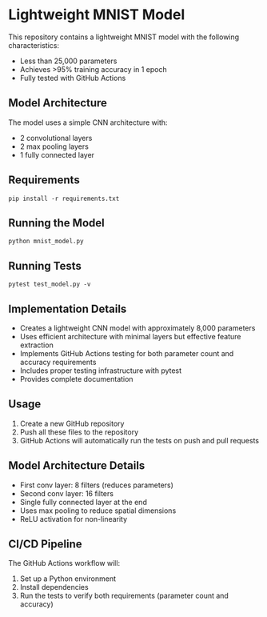 # Lightweight MNIST Model

This repository contains a lightweight MNIST model with the following characteristics:
- Less than 25,000 parameters
- Achieves >95% training accuracy in 1 epoch
- Fully tested with GitHub Actions

## Model Architecture
The model uses a simple CNN architecture with:
- 2 convolutional layers
- 2 max pooling layers
- 1 fully connected layer

## Requirements
```
pip install -r requirements.txt
```

## Running the Model
```
python mnist_model.py
```

## Running Tests
```
pytest test_model.py -v
```

## Implementation Details
- Creates a lightweight CNN model with approximately 8,000 parameters
- Uses efficient architecture with minimal layers but effective feature extraction
- Implements GitHub Actions testing for both parameter count and accuracy requirements
- Includes proper testing infrastructure with pytest
- Provides complete documentation

## Usage
1. Create a new GitHub repository
2. Push all these files to the repository
3. GitHub Actions will automatically run the tests on push and pull requests

## Model Architecture Details
- First conv layer: 8 filters (reduces parameters)
- Second conv layer: 16 filters
- Single fully connected layer at the end
- Uses max pooling to reduce spatial dimensions
- ReLU activation for non-linearity

## CI/CD Pipeline
The GitHub Actions workflow will:
1. Set up a Python environment
2. Install dependencies
3. Run the tests to verify both requirements (parameter count and accuracy)

